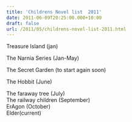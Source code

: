 ```yaml
---
title: 'Childrens Novel list  2011'
date: 2011-06-09T20:25:00.000+10:00
draft: false
url: /2011/05/childrens-novel-list-2011.html
---
```


Treasure Island (jan)  
  
The Narnia Series (Jan-May)  
  
The Secret Garden (to start again soon)  
  
The Hobbit (June)  
  
The faraway tree (July)  
The railway children (September)  
ErAgon (October)  
Elder(current)